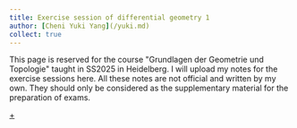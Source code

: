 ```yaml
---
title: Exercise session of differential geometry 1
author: [Cheni Yuki Yang](/yuki.md)
collect: true
---
```


This page is reserved for the course "Grundlagen der Geometrie und Topologie" taught in SS2025 in Heidelberg. I will upload my notes for the exercise sessions here. All these notes are not official and written by my own. They should only be considered as the supplementary material for the preparation of exams.

[+](/landscape/diffgeo-w0.md#:embed)